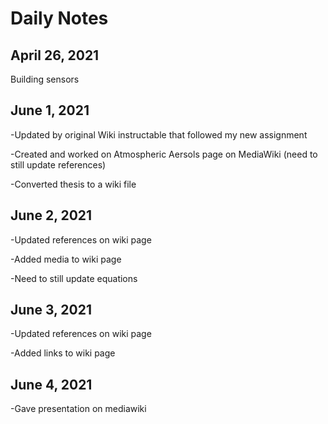 # Daily Notes
## April 26, 2021
Building sensors
## June 1, 2021
-Updated by original Wiki instructable that followed my new assignment
<p> -Created and worked on Atmospheric Aersols page on MediaWiki (need to still update references) <p/>
-Converted thesis to a wiki file
<p> </p>

## June 2, 2021
<p> -Updated references on wiki page </p>
<p> -Added media to wiki page </p>
<p> -Need to still update equations </p>

## June 3, 2021
<p> -Updated references on wiki page </p>
<p> -Added links to wiki page </p>

## June 4, 2021
<p> -Gave presentation on mediawiki </p>
